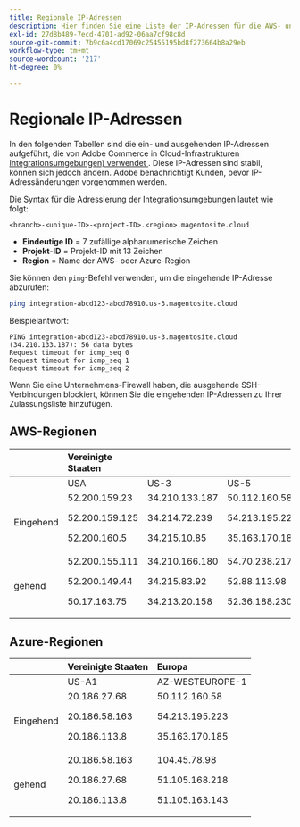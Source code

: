 ```yaml
---
title: Regionale IP-Adressen
description: Hier finden Sie eine Liste der IP-Adressen für die AWS- und Azure-Regionen, die von Adobe Commerce in der Cloud-Infrastruktur für Integrationsumgebungen verwendet werden.
exl-id: 27d8b489-7ecd-4701-ad92-06aa7cf98c8d
source-git-commit: 7b9c6a4cd17069c25455195bd8f273664b8a29eb
workflow-type: tm+mt
source-wordcount: '217'
ht-degree: 0%

---
```


# Regionale IP-Adressen

In den folgenden Tabellen sind die ein- und ausgehenden IP-Adressen aufgeführt, die von Adobe Commerce in Cloud-Infrastrukturen [Integrationsumgebungen) verwendet ](../architecture/pro-architecture.md#integration-environment). Diese IP-Adressen sind stabil, können sich jedoch ändern. Adobe benachrichtigt Kunden, bevor IP-Adressänderungen vorgenommen werden.

Die Syntax für die Adressierung der Integrationsumgebungen lautet wie folgt:

```text
<branch>-<unique-ID>-<project-ID>.<region>.magentosite.cloud
```

- **Eindeutige ID** = 7 zufällige alphanumerische Zeichen
- **Projekt-ID** = Projekt-ID mit 13 Zeichen
- **Region** = Name der AWS- oder Azure-Region

Sie können den `ping`-Befehl verwenden, um die eingehende IP-Adresse abzurufen:

```bash
ping integration-abcd123-abcd78910.us-3.magentosite.cloud
```

Beispielantwort:

```console
PING integration-abcd123-abcd78910.us-3.magentosite.cloud (34.210.133.187): 56 data bytes
Request timeout for icmp_seq 0
Request timeout for icmp_seq 1
Request timeout for icmp_seq 2
```

Wenn Sie eine Unternehmens-Firewall haben, die ausgehende SSH-Verbindungen blockiert, können Sie die eingehenden IP-Adressen zu Ihrer Zulassungsliste hinzufügen.

## AWS-Regionen

|     | Vereinigte Staaten |       |      | Europa |      |      |      | Asien-Pazifik |
| --- | :------------ | :---- | :--- | :----- | :--- | :--- | :--- | :----------- |
|     | USA | US-3 | US-5 | EU | EU-3 | EU-5 | EU-6 | AP-3 |
| Eingehend | <!--US-->52.200.159.23<p>52.200.159.125<p>52.200.160.5 | <!--US-3-->34.210.133.187<p>34.214.72.239<p>34.215.10.85 | <!--US-5-->50.112.160.58<p>54.213.195.223<p>35.163.170.185 | <!--EU-->52.209.44.44<p>52.209.23.96<p>52.51.117.101 | <!--EU-3-->34.240.75.192<p>34.251.110.37<p>52.19.113.35 | <!--EU-5-->35.157.81.88<p>3.122.198.131<p>52.28.102.195 | <!--EU-6-->35.181.23.47<p>35.181.24.165<p>35.180.237.48 | <!--AP-3-->52.65.39.201<p>52.65.10.202<p>52.65.30.37 |
| gehend | <!--US-->52.200.155.111<p>52.200.149.44<p>50.17.163.75 | <!--US-3-->34.210.166.180<p>34.215.83.92<p>34.213.20.158 | <!--US-5-->54.70.238.217<p>52.88.113.98<p>52.36.188.230 | <!--EU-->52.51.163.159<p>52.209.44.60<p>52.208.156.247 | <!--EU-3-->34.240.57.142<p>52.16.140.48<p>52.209.134.55 | <!--EU-5-->3.121.163.221<p>3.121.79.229<p>18.197.3.230 | <!--EU-6-->52.47.155.26<p>35.181.0.157<p>35.181.12.15 | <!--AP-3-->52.65.143.178<p>13.54.80.197<p>52.62.224.4 |

## Azure-Regionen

|          | Vereinigte Staaten | Europa |
| -------- | :-------------- | :-------------- |
|          | US-A1 | AZ-WESTEUROPE-1 |
| Eingehend | <!--US-A1--> 20.186.27.68<p>20.186.58.163<p>20.186.113.8 | <!--AZ-W-1-->50.112.160.58<p>54.213.195.223<p>35.163.170.185 |
| gehend | <!--US-A1-->20.186.58.163<p>20.186.27.68<p>20.186.113.8 | <!--AZ-W-1-->104.45.78.98<p>51.105.168.218<p>51.105.163.143 |
